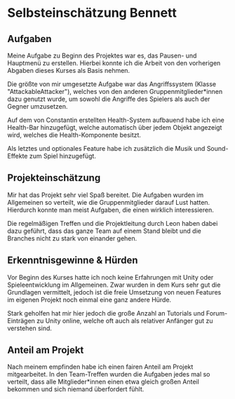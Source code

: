 # Selbsteinschätzung Bennett
## Aufgaben 
Meine Aufgabe zu Beginn des Projektes war es, das Pausen- und Hauptmenü zu erstellen. Hierbei konnte ich die Arbeit von den vorherigen Abgaben dieses Kurses als Basis nehmen.

Die größte von mir umgesetzte Aufgabe war das Angriffssystem (Klasse "AttackableAttacker"), welches von den anderen Gruppenmitglieder\*innen dazu genutzt wurde, um sowohl die Angriffe des Spielers als auch der Gegner umzusetzen.

Auf dem von Constantin erstellten Health-System aufbauend habe ich eine Health-Bar hinzugefügt, welche automatisch über jedem Objekt angezeigt wird, welches die Health-Komponente besitzt.

Als letztes und optionales Feature habe ich zusätzlich die Musik und Sound-Effekte zum Spiel hinzugefügt. 

## Projekteinschätzung
Mir hat das Projekt sehr viel Spaß bereitet. Die Aufgaben wurden im Allgemeinen so verteilt, wie die Gruppenmitglieder darauf Lust hatten. Hierdurch konnte man meist Aufgaben, die einen wirklich interessieren.

Die regelmäßigen Treffen und die Projektleitung durch Leon haben dabei dazu geführt, dass das ganze Team auf einem Stand bleibt und die Branches nicht zu stark von einander gehen.

## Erkenntnisgewinne & Hürden
Vor Beginn des Kurses hatte ich noch keine Erfahrungen mit Unity oder Spieleentwicklung im Allgemeinen. Zwar wurden in dem Kurs sehr gut die Grundlagen vermittelt, jedoch ist die freie Umsetzung von neuen Features im eigenen Projekt noch einmal eine ganz andere Hürde.

Stark geholfen hat mir hier jedoch die große Anzahl an Tutorials und Forum-Einträgen zu Unity online, welche oft auch als relativer Anfänger gut zu verstehen sind.

## Anteil am Projekt
Nach meinem empfinden habe ich einen fairen Anteil am Projekt mitgearbeitet. In den Team-Treffen wurden die Aufgaben jedes mal so verteilt, dass alle Mitglieder\*innen einen etwa gleich großen Anteil bekommen und sich niemand überfordert fühlt.
